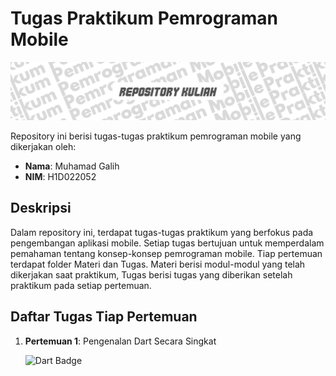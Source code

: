 # Tugas Praktikum Pemrograman Mobile

![Banner](bannerr.png)

Repository ini berisi tugas-tugas praktikum pemrograman mobile yang dikerjakan oleh:

- **Nama**: Muhamad Galih
- **NIM**: H1D022052


## Deskripsi

Dalam repository ini, terdapat tugas-tugas praktikum yang berfokus pada pengembangan aplikasi mobile. Setiap tugas bertujuan untuk memperdalam pemahaman tentang konsep-konsep pemrograman mobile.
Tiap pertemuan terdapat folder Materi dan Tugas. Materi berisi modul-modul yang telah dikerjakan saat praktikum, Tugas berisi tugas yang diberikan setelah praktikum pada setiap pertemuan.

## Daftar Tugas Tiap Pertemuan

1. **Pertemuan 1**: Pengenalan Dart Secara Singkat
   <p align="left">
     <img src="https://img.shields.io/badge/Dart-0175C2?style=for-the-badge&logo=dart&logoColor=white" alt="Dart Badge" />
  </p>
